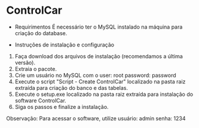 # ControlCar

* Requirimentos 
  É necessário ter o MySQL instalado na máquina para criação do database.


* Instruções de instalação e configuração

1. Faça download dos arquivos de instalação (recomendamos a última versão).
2. Extraia o pacote.
3. Crie um usuário no MySQL com o 
	user: root
	password: password
4. Execute o script "Script - Create ControlCar" localizado na pasta raiz extraída para criação do banco e das tabelas.
5. Execute o setup.exe localizado na pasta raiz extraída para instalação do software ControlCar.
6. Siga os passos e finalize a instalação.

Observação: Para acessar o software, utilize 
	usuário: admin
	senha: 1234
